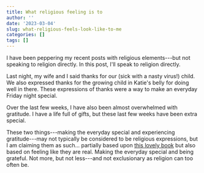 ```yaml
---
title: What religious feeling is to
author: ''
date: '2023-03-04'
slug: what-religious-feels-look-like-to-me
categories: []
tags: []
---
```


I have been peppering my recent posts with religious elements---but not speaking to religion directly. In this post, I'll speak to religion directly.

Last night, my wife and I said thanks for our (sick with a nasty virus!) child. We also expressed thanks for the growing child in Katie's belly for doing well in there. These expressions of thanks were a way to make an everyday Friday night special.

Over the last few weeks, I have also been almost overwhelmed with gratitude. I have a life full of gifts, but these last few weeks have been extra special.

These two things---making the everyday special and experiencing gratitude---may not typically be considered to be religious expressions, but I am claiming them as such... partially based upon [this lovely book](https://www.goodreads.com/book/show/358136.To_Life) but also based on feeling like they are real. Making the everyday special and being grateful. Not more, but not less---and not exclusionary as religion can too often be. 